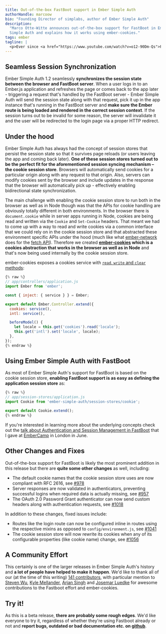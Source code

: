 ```yaml
---
title: Out-of-the-box FastBoot support in Ember Simple Auth
authorHandle: marcoow
bio: "Founding Director of simplabs, author of Ember Simple Auth"
description:
  "Marco Otte-Witte announces out-of-the-box support for FastBoot in Ember
  Simple Auth and explains how it works using ember-cookies."
tags: ember
tagline: |
  <p>Ever since <a href="https://www.youtube.com/watch?v=o12-90Dm-Qs">FastBoot was first announced at EmberConf 2015</a> it was clear to us that we wanted to have out-of-the-box support for it in Ember Simple Auth. Our goal was to make sure that Ember Simple Auth did not keep anyone from adopting FastBoot and adopting FastBoot would not result in people having to figure out their own authentication and authorization solutions. Today we're happy to announce the availability of <a href="https://github.com/mainmatter/ember-simple-auth/releases/tag/1.2.0-beta.1">Ember Simple Auth 1.2.0-beta.1</a>, the <strong>first release with out-of-the-box support for FastBoot</strong>.</p>
---
```


## Seamless Session Synchronization

Ember Simple Auth 1.2 seamlessly <strong>synchronizes the session state between
the browser and FastBoot server</strong>. When a user logs in to an Ember.js
application and refreshes the page or comes back to the app later - triggering a
request that's handled by the FastBoot server - Ember Simple Auth will send the
session state along with that request, pick it up in the app instance that's
running in the FastBoot server and <strong>make sure the Ember route is being
loaded and rendered in the correct session context</strong>. If the session
turns out to be invalid for some reason, the server will invalidate it and the
user will be redirected to the login page via a proper HTTP redirect.

## Under the hood

Ember Simple Auth has always had the concept of session stores that persist the
session state so that it survives page reloads (or users leaving the app and
coming back later). <strong>One of these session stores turned out to be the
perfect fit for the aforementioned session syncing mechanism – the cookie
session store</strong>. Browsers will automatically send cookies for a
particular origin along with any request to that origin. Also, servers can
modify cookies sent by the browser and include updates in the response that the
browser will automatically pick up - effectively enabling bidirectional state
synchronization.

The main challenge with enabling the cookie session store to run both in the
browser as well as in Node though was that the APIs for cookie handling are
obviously totally different in both environments. In the browser there is
`document.cookie` while in server apps running in Node, cookies are being read
and written via the `Cookie` and `Set-Cookie` headers. That meant we had to come
up with a way to read and write cookies via a common interface that we could
rely on in the cookie session store and that abstracted these environment
specific APIs under the hood (much like what
<a href="https://github.com/tomdale/ember-network">ember-network</a> does for
the <a href="https://github.com/tomdale/ember-network">fetch API</a>). Therefore
we created
<strong><a href="https://github.com/mainmatter/ember-cookies">ember-cookies</a>
which is a cookies abstraction that works in the browser as well as in
Node</strong> and that's now being used internally by the cookie session store.

ember-cookies exposes a cookies service with
<a href="https://github.com/mainmatter/ember-cookies#api">`read`, `write` and
`clear` methods</a>:

<!-- prettier-ignore -->
```js
{% raw %}
// app/controllers/application.js
import Ember from 'ember';

const { inject: { service } } = Ember;

export default Ember.Controller.extend({
  cookies: service(),
  intl: service(),

  beforeModel() {
    let locale = this.get('cookies').read('locale');
    this.get('intl').set('locale', locale);
  },
});
{% endraw %}
```

## Using Ember Simple Auth with FastBoot

As most of Ember Simple Auth's support for FastBoot is based on the cookie
session store, <strong>enabling FastBoot support is as easy as defining the
application session store</strong> as:

```js
{% raw %}
// app/session-stores/application.js
import Cookie from 'ember-simple-auth/session-stores/cookie';

export default Cookie.extend();
{% endraw %}
```

If you're interested in learning more about the underlying concepts check out
the
<a href="https://www.youtube.com/watch?v=jcAgi7fpTw8&index=6&list=PL4eq2DPpyBbmrPasP06vK7cUkPUCNn_rW">talk
about Authentication and Session Management in FastBoot</a> that I gave at
<a href="http://embercamp.com">EmberCamp</a> in London in June.

## Other Changes and Fixes

Out-of-the-box support for FastBoot is likely the most prominent addition in
this release but there are <strong>quite some other changes</strong> as well,
including:

- The default cookie names that the cookie session store uses are now compliant
  with RFC 2616, see
  <a href="https://github.com/mainmatter/ember-simple-auth/pull/978">#978</a>
- Server responses are now validated in authenticators, preventing successful
  logins when required data is actually missing, see
  <a href="https://github.com/mainmatter/ember-simple-auth/pull/957">#957</a>
- The OAuth 2.0 Password Grant authenticator can now send custom headers along
  with authentication requests, see
  <a href="https://github.com/mainmatter/ember-simple-auth/pull/1018">#1018</a>

In addition to these changes, fixed issues include:

- Routes like the login route can now be configured inline in routes using the
  respective mixins as opposed to `config/environment.js`, see
  <a href="https://github.com/mainmatter/ember-simple-auth/pull/1041">#1041</a>
- The cookie session store will now rewrite its cookies when any of its
  configurable properties (like cookie name) change, see
  <a href="https://github.com/mainmatter/ember-simple-auth/pull/1056">#1056</a>

## A Community Effort

This certainly is one of the larger releases in Ember Simple Auth's history and
<strong>a lot of people have helped to make it happen</strong>. We'd like to
thank all of our (at the time of this writing)
<a href="https://github.com/mainmatter/ember-simple-auth/graphs/contributors">141
contributors</a>, with particular mention to
<a href="https://github.com/stevenwu">Steven Wu</a>,
<a href="https://github.com/kylemellander">Kyle Mellander</a>,
<a href="https://github.com/arjansingh">Arjan Singh</a> and
<a href="https://github.com/josemarluedke">Josemar Luedke</a> for awesome
contributions to the Fastboot effort and ember-cookies.

## Try it!

As this is a beta release, <strong>there are probably some rough edges</strong>.
We'd like everyone to try it, regardless of whether they're using Fastboot
already or not and <strong>report bugs, outdated or bad documentation etc. on
<a href="https://github.com/mainmatter/ember-simple-auth/releases">github</a></strong>.
